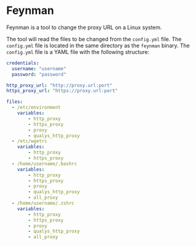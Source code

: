 # Feynman

Feynman is a tool to change the proxy URL on a Linux system.

The tool will read the files to be changed from the `config.yml` file. The `config.yml` file is located in the same directory as the `feynman` binary. The `config.yml` file is a YAML file with the following structure:

```yaml
credentials:
  username: "username"
  password: "password"

http_proxy_url: "http://proxy.url:port"
https_proxy_url: "https://proxy.url:port"

files:
  - /etc/environment
    variables:
        - http_proxy
        - https_proxy
        - proxy
        - qualys_http_proxy
  - /etc/wgetrc
    variables:
        - http_proxy
        - https_proxy
  - /home/username/.bashrc
    variables:
        - http_proxy
        - https_proxy
        - proxy
        - qualys_http_proxy
        - all_proxy
  - /home/username/.zshrc
    variables:
        - http_proxy
        - https_proxy
        - proxy
        - qualys_http_proxy
        - all_proxy
```
